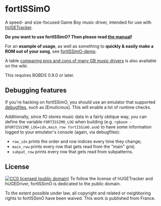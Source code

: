 # fortISSimO

A speed- and size-focused Game Boy music driver, intended for use with [hUGETracker](https://nickfa.ro/index.php/HUGETracker).

**Do you want to use fortISSimO? Then please read [the manual](https://eldred.fr/fortISSimO)!**

For an **example of usage**, as well as something to **quickly & easily make a ROM out of your song**, see [fortISSimO-demo](https://github.com/ISSOtm/fortISSimO-demo).

A table [comparing pros and cons of many GB music drivers](https://github.com/ISSOtm/fortISSimO/wiki/Drivers-comparison) is also available on the wiki.

This requires RGBDS 0.9.0 or later.

## Debugging features

If you're hacking on fortISSimO, you should use an emulator that supported [debugfiles], such as [Emulicious].
This will enable a lot of runtime checks.

Additionally, since fO stores music data in a fairly oblique way, you can define the variable `FORTISSIMO_LOG` when building (e.g. `rgbasm -DFORTISSIMO_LOG=idx,main_row fortISSimO.asm`) to have some information logged to your emulator's console (again, via debugfiles):

- `row_idx` prints the order and row indices every time they change;
- `main_row` prints every row that gets read from the "main" grid;
- `subpat_row` prints every row that gets read from subpatterns.

[^row_fmt]: The format is arguably a little weird: subpatterns don't print the channel number but the channel “mask” instead; the note ID/offset is simply printed in decimal; and the instrument ID and FX ID are kind of just mashed together.

## License

[![CC0 licensed (public domain)](https://licensebuttons.net/p/zero/1.0/80x15.png)](http://creativecommons.org/publicdomain/zero/1.0/)
To follow the license of hUGETracker and hUGEDriver, fortISSimO is dedicated to the public domain.

<p xmlns:dct="http://purl.org/dc/terms/" xmlns:vcard="http://www.w3.org/2001/vcard-rdf/3.0#">
  To the extent possible under law, all copyright and related or neighboring rights to
  <span property="dct:title">fortISSimO</span> have been waived.
  This work is published from <span property="vcard:Country" datatype="dct:ISO3166" content="FR" about="https://eldred.fr">France</span>.
</p>

[debugfiles]: https://github.com/aaaaaa123456789/gb-debugfiles/blob/master/debugfile.md
[Enulicious]: https://emulicious.net
